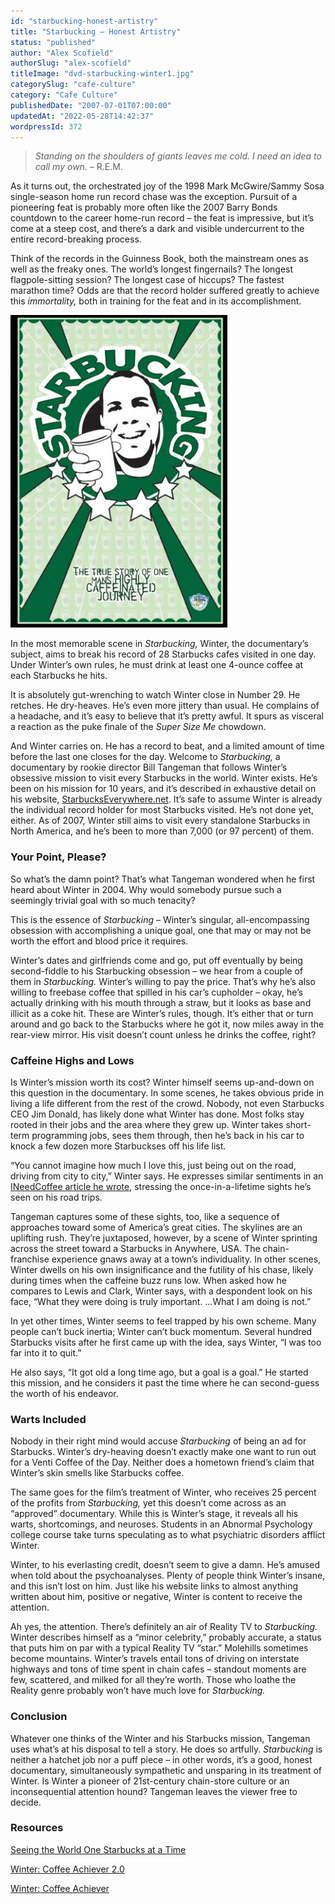 ```yaml
---
id: "starbucking-honest-artistry"
title: "Starbucking – Honest Artistry"
status: "published"
author: "Alex Scofield"
authorSlug: "alex-scofield"
titleImage: "dvd-starbucking-winter1.jpg"
categorySlug: "cafe-culture"
category: "Cafe Culture"
publishedDate: "2007-07-01T07:00:00"
updatedAt: "2022-05-28T14:42:37"
wordpressId: 372
---
```


> *Standing on the shoulders of giants leaves me cold. I need an idea to call my own.* – R.E.M.

As it turns out, the orchestrated joy of the 1998 Mark McGwire/Sammy Sosa single-season home run record chase was the exception. Pursuit of a pioneering feat is probably more often like the 2007 Barry Bonds countdown to the career home-run record – the feat is impressive, but it’s come at a steep cost, and there’s a dark and visible undercurrent to the entire record-breaking process.

Think of the records in the Guinness Book, both the mainstream ones as well as the freaky ones. The world’s longest fingernails? The longest flagpole-sitting session? The longest case of hiccups? The fastest marathon time? Odds are that the record holder suffered greatly to achieve this *immortality,* both in training for the feat and in its accomplishment.

![DVD starbucking winter](dvd-starbucking-winter1.jpg)

In the most memorable scene in *Starbucking,* Winter, the documentary’s subject, aims to break his record of 28 Starbucks cafes visited in one day. Under Winter’s own rules, he must drink at least one 4-ounce coffee at each Starbucks he hits.

It is absolutely gut-wrenching to watch Winter close in Number 29. He retches. He dry-heaves. He’s even more jittery than usual. He complains of a headache, and it’s easy to believe that it’s pretty awful. It spurs as visceral a reaction as the puke finale of the *Super Size Me* chowdown.

And Winter carries on. He has a record to beat, and a limited amount of time before the last one closes for the day. Welcome to *Starbucking,* a documentary by rookie director Bill Tangeman that follows Winter’s obsessive mission to visit every Starbucks in the world. Winter exists. He’s been on his mission for 10 years, and it’s described in exhaustive detail on his website, [StarbucksEverywhere.net](http://StarbucksEverywhere.net). It’s safe to assume Winter is already the individual record holder for most Starbucks visited. He’s not done yet, either. As of 2007, Winter still aims to visit every standalone Starbucks in North America, and he’s been to more than 7,000 (or 97 percent) of them.

### Your Point, Please?

So what’s the damn point? That’s what Tangeman wondered when he first heard about Winter in 2004. Why would somebody pursue such a seemingly trivial goal with so much tenacity?

This is the essence of *Starbucking* – Winter’s singular, all-encompassing obsession with accomplishing a unique goal, one that may or may not be worth the effort and blood price it requires.

Winter’s dates and girlfriends come and go, put off eventually by being second-fiddle to his Starbucking obsession – we hear from a couple of them in *Starbucking.* Winter’s willing to pay the price. That’s why he’s also willing to freebase coffee that spilled in his car’s cupholder – okay, he’s actually drinking with his mouth through a straw, but it looks as base and illicit as a coke hit. These are Winter’s rules, though. It’s either that or turn around and go back to the Starbucks where he got it, now miles away in the rear-view mirror. His visit doesn’t count unless he drinks the coffee, right?

### Caffeine Highs and Lows

Is Winter’s mission worth its cost? Winter himself seems up-and-down on this question in the documentary. In some scenes, he takes obvious pride in living a life different from the rest of the crowd. Nobody, not even Starbucks CEO Jim Donald, has likely done what Winter has done. Most folks stay rooted in their jobs and the area where they grew up. Winter takes short-term programming jobs, sees them through, then he’s back in his car to knock a few dozen more Starbuckses off his life list.

“You cannot imagine how much I love this, just being out on the road, driving from city to city,” Winter says. He expresses similar sentiments in an [INeedCoffee article he wrote](http://ineedcoffee.com/seeing-the-world-one-starbucks-at-a-time/), stressing the once-in-a-lifetime sights he’s seen on his road trips.

Tangeman captures some of these sights, too, like a sequence of approaches toward some of America’s great cities. The skylines are an uplifting rush. They’re juxtaposed, however, by a scene of Winter sprinting across the street toward a Starbucks in Anywhere, USA. The chain-franchise experience gnaws away at a town’s individuality. In other scenes, Winter dwells on his own insignificance and the futility of his chase, likely during times when the caffeine buzz runs low. When asked how he compares to Lewis and Clark, Winter says, with a despondent look on his face, “What they were doing is truly important. …What I am doing is not.”

In yet other times, Winter seems to feel trapped by his own scheme. Many people can’t buck inertia; Winter can’t buck momentum. Several hundred Starbucks visits after he first came up with the idea, says Winter, “I was too far into it to quit.”

He also says, “It got old a long time ago, but a goal is a goal.” He started this mission, and he considers it past the time where he can second-guess the worth of his endeavor.

### Warts Included

Nobody in their right mind would accuse *Starbucking* of being an ad for Starbucks. Winter’s dry-heaving doesn’t exactly make one want to run out for a Venti Coffee of the Day. Neither does a hometown friend’s claim that Winter’s skin smells like Starbucks coffee.

The same goes for the film’s treatment of Winter, who receives 25 percent of the profits from *Starbucking,* yet this doesn’t come across as an “approved” documentary. While this is Winter’s stage, it reveals all his warts, shortcomings, and neuroses. Students in an Abnormal Psychology college course take turns speculating as to what psychiatric disorders afflict Winter.

Winter, to his everlasting credit, doesn’t seem to give a damn. He’s amused when told about the psychoanalyses. Plenty of people think Winter’s insane, and this isn’t lost on him. Just like his website links to almost anything written about him, positive or negative, Winter is content to receive the attention.

Ah yes, the attention. There’s definitely an air of Reality TV to *Starbucking.* Winter describes himself as a “minor celebrity,” probably accurate, a status that puts him on par with a typical Reality TV “star.” Molehills sometimes become mountains. Winter’s travels entail tons of driving on interstate highways and tons of time spent in chain cafes – standout moments are few, scattered, and milked for all they’re worth. Those who loathe the Reality genre probably won’t have much love for *Starbucking.*

### Conclusion

Whatever one thinks of the Winter and his Starbucks mission, Tangeman uses what’s at his disposal to tell a story. He does so artfully. *Starbucking* is neither a hatchet job nor a puff piece – in other words, it’s a good, honest documentary, simultaneously sympathetic and unsparing in its treatment of Winter. Is Winter a pioneer of 21st-century chain-store culture or an inconsequential attention hound? Tangeman leaves the viewer free to decide.

### Resources

[Seeing the World One Starbucks at a Time](http://ineedcoffee.com/seeing-the-world-one-starbucks-at-a-time/)

[Winter: Coffee Achiever 2.0](http://ineedcoffee.com/winter-coffee-achiever-2-0/)

[Winter: Coffee Achiever](http://ineedcoffee.com/winter-coffee-achiever/)